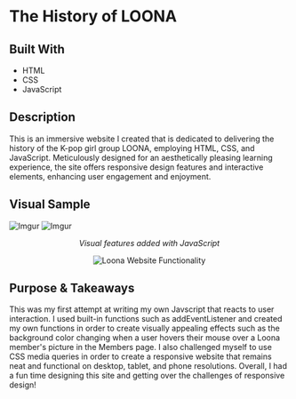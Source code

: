 # The History of LOONA

## Built With
- HTML
- CSS
- JavaScript

## Description

This is an immersive website I created that is dedicated to delivering the history of the K-pop girl group LOONA, employing HTML, CSS, and JavaScript. Meticulously designed for an aesthetically pleasing learning experience, the site offers responsive design features and interactive elements, enhancing user engagement and enjoyment.

## Visual Sample
![Imgur](https://i.imgur.com/4v7VWCq.png)
![Imgur](https://i.imgur.com/AmLWqlv.png)

<p align="center">
  <i>Visual features added with JavaScript</i>
</p>

<p align="center">
  <img src="https://media.giphy.com/media/GbrYSdVwwbqDXybmjS/giphy.gif" alt="Loona Website Functionality">
</p>

## Purpose & Takeaways

This was my first attempt at writing my own Javscript that reacts to user interaction. I used built-in functions such as addEventListener and created my own functions in order to create visually appealing effects such as the background color changing when a user hovers their mouse over a Loona member's picture in the Members page. I also challenged myself to use CSS media queries in order to create a responsive website that remains neat and functional on desktop, tablet, and phone resolutions. Overall, I had a fun time designing this site and getting over the challenges of responsive design!
